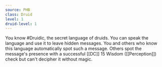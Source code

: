 ```yaml
---
source: PHB
class: Druid
level: 1
druid-level: 1
---
```


You know #Druidic, the secret language of druids. You can speak the language and use it to leave hidden messages. You and others who know this language automatically spot such a message. Others spot the message's presence with a successful [[DC]] 15 Wisdom ([[Perception]]) check but can't decipher it without magic.

